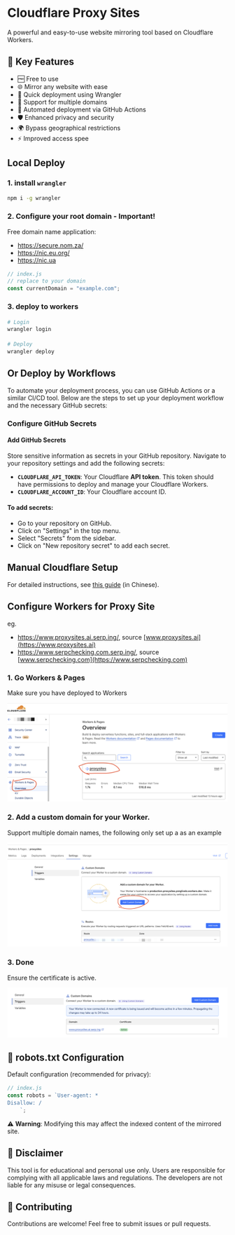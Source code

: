 # Cloudflare Proxy Sites

A powerful and easy-to-use website mirroring tool based on Cloudflare Workers.

## 🌟 Key Features

- 🆓 Free to use
- 🌐 Mirror any website with ease
- 🚀 Quick deployment using Wrangler
- 🔗 Support for multiple domains
- 🤖 Automated deployment via GitHub Actions
- 🛡️ Enhanced privacy and security
- 🌍 Bypass geographical restrictions
- ⚡ Improved access spee

## Local Deploy 

### 1. install `wrangler`

```sh
npm i -g wrangler
```

### 2. Configure your root domain - **Important!**

Free domain name application:

- https://secure.nom.za/
- https://nic.eu.org/ 
- https://nic.ua

```js
// index.js
// replace to your domain
const currentDomain = "example.com";
```

### 3. deploy to workers

```sh
# Login
wrangler login

# Deploy
wrangler deploy
```


## Or Deploy by Workflows

To automate your deployment process, you can use GitHub Actions or a similar CI/CD tool. Below are the steps to set up your deployment workflow and the necessary GitHub secrets:

### Configure GitHub Secrets

#### Add GitHub Secrets

Store sensitive information as secrets in your GitHub repository. Navigate to your repository settings and add the following secrets:

- **`CLOUDFLARE_API_TOKEN`**: Your Cloudflare **API token**. This token should have permissions to deploy and manage your Cloudflare Workers.
- **`CLOUDFLARE_ACCOUNT_ID`**: Your Cloudflare account ID.


#### To add secrets:

- Go to your repository on GitHub.
- Click on "Settings" in the top menu.
- Select "Secrets" from the sidebar.
- Click on "New repository secret" to add each secret.

## Manual Cloudflare Setup

For detailed instructions, see [this guide](https://github.com/gaboolic/cloudflare-reverse-proxy) (in Chinese). 

## Configure Workers for Proxy Site

eg. 
- <https://www.proxysites.ai.serp.ing/>, source [www.proxysites.ai](https://www.proxysites.ai)
- <https://www.serpchecking.com.serp.ing/>, source [www.serpchecking.com](https://www.serpchecking.com)

### 1. Go Workers & Pages

Make sure you have deployed to Workers

![Workers & Pages](images/workers-pages.png)

### 2. Add a custom domain for your Worker.

Support multiple domain names, the following only set up a as an example

![Add a custom domain](images/triggers.png)


### 3. Done

Ensure the certificate is active.

![Domain config ](images/done.png)


## 🤖 robots.txt Configuration

Default configuration (recommended for privacy): 

```js
// index.js
const robots = `User-agent: *
Disallow: /
    `;
```

⚠️ **Warning**: Modifying this may affect the indexed content of the mirrored site.

## 📜 Disclaimer

This tool is for educational and personal use only. Users are responsible for complying with all applicable laws and regulations. The developers are not liable for any misuse or legal consequences.

## 🤝 Contributing

Contributions are welcome! Feel free to submit issues or pull requests.